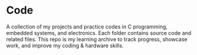 # Code
A collection of my projects and practice codes in C programming, embedded systems, and electronics. Each folder contains source code and related files. This repo is my learning archive to track progress, showcase work, and improve my coding &amp; hardware skills.
